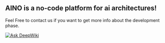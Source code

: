 ## AINO is a no-code platform for ai architectures!
Feel Free to contact us if you want to get more info about the development phase.

[![Ask DeepWiki](https://deepwiki.com/badge.svg)](https://deepwiki.com/MoNafea01/AI-NO)
